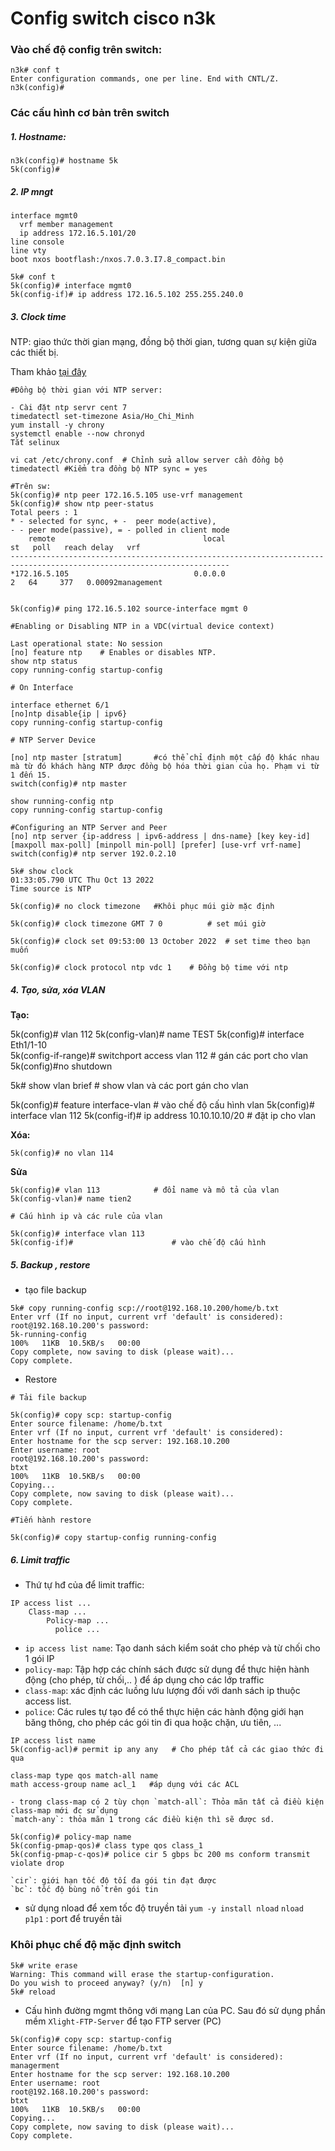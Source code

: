 # Config switch cisco n3k

### Vào chế độ config trên switch:
```
n3k# conf t
Enter configuration commands, one per line. End with CNTL/Z.
n3k(config)#
```

### Các cấu hình cơ bản trên switch

##### 1. Hostname: 
```
n3k(config)# hostname 5k
5k(config)#
```
##### 2. IP mngt
```
interface mgmt0
  vrf member management
  ip address 172.16.5.101/20
line console
line vty
boot nxos bootflash:/nxos.7.0.3.I7.8_compact.bin

5k# conf t
5k(config)# interface mgmt0
5k(config-if)# ip address 172.16.5.102 255.255.240.0
```

##### 3. Clock time

NTP: giao thức thời gian mạng, đồng bộ thời gian, tương quan sự kiện giữa các thiết bị.

Tham khảo [tại đây](https://www.cisco.com/c/en/us/td/docs/switches/datacenter/nexus7000/sw/system-management/config/cisco_nexus7000_system-management_config_guide_8x/configuring_ntp.html)


```
#Đồng bộ thời gian với NTP server:

- Cài đặt ntp servr cent 7
timedatectl set-timezone Asia/Ho_Chi_Minh
yum install -y chrony
systemctl enable --now chronyd
Tắt selinux

vi cat /etc/chrony.conf  # Chỉnh sửa allow server cần đồng bộ
timedatectl #Kiểm tra đồng bộ NTP sync = yes

#Trên sw: 
5k(config)# ntp peer 172.16.5.105 use-vrf management
5k(config)# show ntp peer-status
Total peers : 1
* - selected for sync, + -  peer mode(active),
- - peer mode(passive), = - polled in client mode
    remote                                 local                                   st   poll   reach delay   vrf
-----------------------------------------------------------------------------------------------------------------------
*172.16.5.105                            0.0.0.0                                  2   64     377   0.00092management


5k(config)# ping 172.16.5.102 source-interface mgmt 0
```

```
#Enabling or Disabling NTP in a VDC(virtual device context)

Last operational state: No session
[no] feature ntp    # Enables or disables NTP.
show ntp status
copy running-config startup-config

# On Interface

interface ethernet 6/1  
[no]ntp disable{ip | ipv6}
copy running-config startup-config

# NTP Server Device

[no] ntp master [stratum]       #có thể chỉ định một cấp độ khác nhau mà từ đó khách hàng NTP được đồng bộ hóa thời gian của họ. Phạm vi từ 1 đến 15.
switch(config)# ntp master

show running-config ntp
copy running-config startup-config

#Configuring an NTP Server and Peer
[no] ntp server {ip-address | ipv6-address | dns-name} [key key-id] [maxpoll max-poll] [minpoll min-poll] [prefer] [use-vrf vrf-name]
switch(config)# ntp server 192.0.2.10

```


```
5k# show clock
01:33:05.790 UTC Thu Oct 13 2022
Time source is NTP

5k(config)# no clock timezone   #Khôi phục múi giờ mặc định

5k(config)# clock timezone GMT 7 0          # set múi giờ

5k(config)# clock set 09:53:00 13 October 2022  # set time theo bạn muốn

5k(config)# clock protocol ntp vdc 1    # Đồng bộ time với ntp

```

##### 4. Tạo, sửa, xóa VLAN


**Tạo:**

5k(config)# vlan 112
5k(config-vlan)# name TEST
5k(config)# interface Eth1/1-10                 
5k(config-if-range)# switchport access vlan 112     # gán các port cho vlan
5k(config)#no shutdown

5k# show vlan brief     # show vlan và các port gán cho vlan

5k(config)# feature interface-vlan  # vào chế độ cấu hình vlan
5k(config)# interface vlan 112
5k(config-if)# ip address 10.10.10.10/20    # đặt ip cho vlan


**Xóa:**
```
5k(config)# no vlan 114
```

**Sửa**
```
5k(config)# vlan 113            # đổi name và mô tả của vlan
5k(config-vlan)# name tien2     

# Cấu hình ip và các rule của vlan

5k(config)# interface vlan 113
5k(config-if)#                      # vào chế độ cấu hình

```

##### 5. Backup , restore

- tạo file backup

```
5k# copy running-config scp://root@192.168.10.200/home/b.txt
Enter vrf (If no input, current vrf 'default' is considered):
root@192.168.10.200's password:
5k-running-config                                                                                                                                                  100%   11KB  10.5KB/s   00:00
Copy complete, now saving to disk (please wait)...
Copy complete.
```

- Restore

```
# Tải file backup

5k(config)# copy scp: startup-config
Enter source filename: /home/b.txt
Enter vrf (If no input, current vrf 'default' is considered):
Enter hostname for the scp server: 192.168.10.200
Enter username: root 
root@192.168.10.200's password:
btxt                                                                                                                                                              100%   11KB  10.5KB/s   00:00
Copying...
Copy complete, now saving to disk (please wait)...
Copy complete.

#Tiến hành restore

5k(config)# copy startup-config running-config
```

##### 6. Limit traffic

- Thứ tự hđ của để limit traffic:

```
IP access list ...     
    Class-map ...
        Policy-map ...
          police ...
```

- `ip access list name`: Tạo danh sách kiểm soát cho phép và từ chối cho 1 gói IP
- `policy-map`: Tập hợp các chính sách được sử dụng để thực hiện hành động (cho phép, từ chối,.. ) để áp dụng cho các lớp traffic
- `class-map`: xác định các luồng lưu lượng đối với danh sách ip thuộc access list.
- `police`: Các rules tự tạo để có thể thực hiện các hành động giới hạn băng thông, cho phép các gói tin đi qua hoặc chặn, ưu tiên, ...



```
IP access list name
5k(config-acl)# permit ip any any   # Cho phép tất cả các giao thức đi qua
```

```
class-map type qos match-all name   
math access-group name acl_1   #áp dụng với các ACL

- trong class-map có 2 tùy chọn `match-all`: Thỏa mãn tất cả điều kiện class-map mới đc sử dụng
`match-any`: thỏa mãn 1 trong các điều kiện thì sẽ được sd.
```

```
5k(config)# policy-map name
5k(config-pmap-qos)# class type qos class_1
5k(config-pmap-c-qos)# police cir 5 gbps bc 200 ms conform transmit violate drop

`cir`: giới hạn tốc độ tối đa gói tin đạt được 
`bc`: tốc độ bùng nổ trên gói tin

```

- sử dụng nload để xem tốc độ truyền tải 
`yum -y install nload`
`nload p1p1` : port để truyền tải

### Khôi phục chế độ mặc định switch

```
5k# write erase
Warning: This command will erase the startup-configuration.
Do you wish to proceed anyway? (y/n)  [n] y
5k# reload
```
- Cấu hình đường mgmt thông với mạng Lan của PC.
Sau đó sử dụng phần mềm `Xlight-FTP-Server` để tạo FTP server (PC)

```
5k(config)# copy scp: startup-config
Enter source filename: /home/b.txt
Enter vrf (If no input, current vrf 'default' is considered): managerment
Enter hostname for the scp server: 192.168.10.200
Enter username: root 
root@192.168.10.200's password:
btxt                                                                                                                                                              100%   11KB  10.5KB/s   00:00
Copying...
Copy complete, now saving to disk (please wait)...
Copy complete.
```














